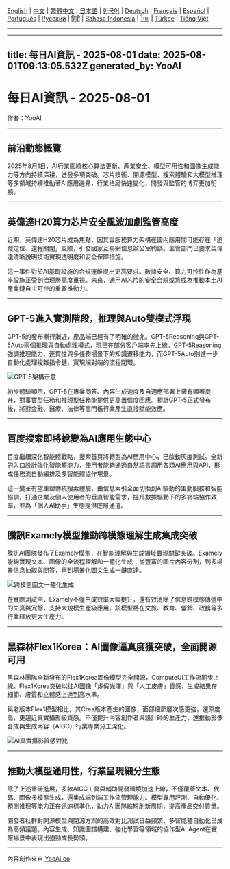 [English](./en.md) | [中文](./zh.md) | [繁體中文](./zh-TW.md) | [日本語](./ja.md) | [한국어](./ko.md) | [Deutsch](./de.md) | [Français](./fr.md) | [Español](./es.md) | [Português](./pt.md) | [Русский](./ru.md) | [हिंदी](./hi.md) | [Bahasa Indonesia](./id.md) | [ไทย](./th.md) | [Türkçe](./tr.md) | [Tiếng Việt](./vi.md)

---

---
title: 每日AI資訊 - 2025-08-01
date: 2025-08-01T09:13:05.532Z
generated_by: YooAI
---

# 每日AI資訊 - 2025-08-01

作者：YooAI

---

## 前沿動態概覽

2025年8月1日，AI行業圍繞核心算法更新、產業安全、模型可用性和圖像生成能力等方向持續深耕，迸發多項突破。芯片技術、開源模型、搜索體驗和大模型推理等多領域持續推動著AI應用邊界，行業格局快速變化，開發與監管的博弈更加明顯。

---

## 英偉達H20算力芯片安全風波加劇監管高度

近期，英偉達H20芯片成為焦點，因其雲服務算力架構在國內應用間可能存在「追蹤定位、遠程關閉」風險，引發國家互聯網信息辦公室約談。主管部門已要求英偉達清晰說明技術實現透明度和安全保障措施。

這一事件對於AI基礎設施的合規運維提出更高要求。數據安全、算力可控性作為基座設施正受到治理層高度重視。未來，通用AI芯片的安全合規或將成為推動本土AI產業鏈自主可控的重要推動力。

---

## GPT-5進入實測階段，推理與Auto雙模式浮現

GPT-5的發布漸行漸近，產品端已經有了明確的徵兆。GPT-5Reasoning與GPT-5Auto兩個推理與自動處理模式，現已在部分客戶端率先上線。GPT-5Reasoning強調推理能力、連貫性與多任務場景下的知識遷移能力，而GPT-5Auto則進一步自動化處理複雜指令鏈，實現端對端的流程閉環。

![GPT-5架構示意](https://images.unsplash.com/photo-1506744038136-46273834b3fb?auto=format&fit=crop&w=800&q=80)

初步體驗顯示，GPT-5在專業問答、內容生成速度及自適應部署上擁有顯著提升，對事實型任務和推理型任務能提供更高置信度回應。預計GPT-5正式發布後，將對金融、醫療、法律等高門檻行業產生直接賦能效應。

---

## 百度搜索即將蛻變為AI應用生態中心

百度繼續深化智能體戰略，搜索首頁將轉型為AI應用中心，已啟動灰度測試。全新的入口設計強化智能體能力，使用者能夠通過自然語言調用各類AI應用與API，形成任務流自動編排及多智能體協作場景。

這一變革有望重塑傳統搜索體驗，由信息索引全面切換到AI驅動的主動服務和智能協調，打通企業及個人使用者的垂直智能需求，提升數據驅動下的多終端協作效率，並為「個人AI助手」生態提供底層通道。

---

## 騰訊Examely模型推動跨模態理解生成集成突破

騰訊AI團隊發布了Examely模型，在智能理解與生成領域實現關鍵突破。Examely能夠實現文本、圖像的全流程理解和一體化生成：從豐富的圖片內容分割，到多場景信息抽取與問答，再到場景化圖文生成一鍵直達。

![跨模態圖文一體化生成](https://images.unsplash.com/photo-1464983953574-0892a716854b?auto=format&fit=crop&w=800&q=80)

在實際測試中，Examely不僅生成效率大幅提升，還有效消除了信息跨模態傳遞中的失真與冗餘，支持大規模生產級應用。該模型將在文旅、教育、營銷、政務等多行業釋放更大生產力。

---

## 黑森林Flex1Korea：AI圖像逼真度獲突破，全面開源可用

黑森林團隊全新發布的Flex1Korea圖像模型完全開源，ComputeUI工作流同步上線。Flex1Korea突破以往AI圖像「虛假光澤」與「人工皮膚」質感，生成結果在細節、膚質和立體感上達到高水準。

與老版本Flex1模型相比，其Crea版本產生的圖像，面部細節層次感更強，還原度高，更趨近真實攝影級質感。不僅提升內容創作者與設計師的生產力，還推動影像合成與生成內容（AIGC）行業專業分工深化。

![AI真實攝影質感對比](https://images.unsplash.com/photo-1519125323398-675f0ddb6308?auto=format&fit=crop&w=800&q=80)

---

## 推動大模型通用性，行業呈現細分生態

除了上述重磅進展，多款AIGC工具與輔助開發環境加速上線，不僅覆蓋文本、代碼、圖像多模態生成，還集成端到端工作流管理能力。模型專用評測、自動優化、預測推理等能力正在迅速標準化，助力AI團隊縮短創新周期，提高產品交付質量。

開發者社群對開源模型與閉源方案的高效對比測試日益頻繁，多智能體自動化已成為高頻議題。內容生成、知識圖譜構建、強化學習等領域的協作型AI Agent在實際場景中表現出強勁成長勢頭。

---

內容創作來自 [YooAI.co](https://yooai.co/)